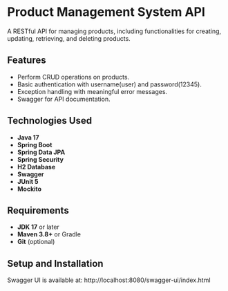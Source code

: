 # Product Management System API

A RESTful API for managing products, including functionalities for creating, updating, retrieving, and deleting products.

## Features
- Perform CRUD operations on products.
- Basic authentication with username(user) and password(12345).
- Exception handling with meaningful error messages.
- Swagger for API documentation.

## Technologies Used
- **Java 17**
- **Spring Boot**
- **Spring Data JPA**
- **Spring Security**
- **H2 Database**
- **Swagger**
- **JUnit 5**
- **Mockito**

## Requirements
- **JDK 17** or later
- **Maven 3.8+** or Gradle
- **Git** (optional)

## Setup and Installation
Swagger UI is available at:
http://localhost:8080/swagger-ui/index.html
